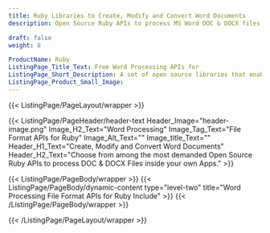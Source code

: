 ```yaml
---
title: Ruby Libraries to Create, Modify and Convert Word Documents
description: Open Source Ruby APIs to process MS Word DOC & DOCX files inside your own Ruby Apps

draft: false
weight: 8

ProductName: Ruby
ListingPage_Title_Text: Free Word Processing APIs for
ListingPage_Short_Description: A set of open source libraries that enables software developers to create their own apps for working with Microsoft Word (DOCX) file formats. It supports to generate, edit, read, export & manipulate MS Word documents
ListingPage_Product_Small_Image: 
---
```


{{< ListingPage/PageLayout/wrapper >}}

{{< ListingPage/PageHeader/header-text
Header_Image="header-image.png"
Image_H2_Text="Word Processing"
Image_Tag_Text="File Format APIs for Ruby"
Image_Alt_Text=""
Image_title_Text=""
Header_H1_Text="Create, Modify and Convert Word Documents"
Header_H2_Text="Choose from among the most demanded Open Source Ruby APIs to process DOC & DOCX Files inside your own Apps." >}}

{{< ListingPage/PageBody/wrapper >}}
{{< ListingPage/PageBody/dynamic-content type="level-two" title="Word Processing File Format APIs for Ruby Include" >}}
{{< /ListingPage/PageBody/wrapper >}}

{{< /ListingPage/PageLayout/wrapper >}}